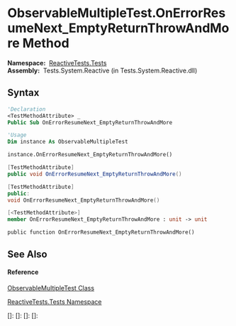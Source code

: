 # ObservableMultipleTest.OnErrorResumeNext\_EmptyReturnThrowAndMore Method

**Namespace:**  [ReactiveTests.Tests](ReactiveTests.Tests\ReactiveTests.Tests.md)  
**Assembly:**  Tests.System.Reactive (in Tests.System.Reactive.dll)

## Syntax

```vb
'Declaration
<TestMethodAttribute> _
Public Sub OnErrorResumeNext_EmptyReturnThrowAndMore
```

```vb
'Usage
Dim instance As ObservableMultipleTest

instance.OnErrorResumeNext_EmptyReturnThrowAndMore()
```

```csharp
[TestMethodAttribute]
public void OnErrorResumeNext_EmptyReturnThrowAndMore()
```

```c++
[TestMethodAttribute]
public:
void OnErrorResumeNext_EmptyReturnThrowAndMore()
```

```fsharp
[<TestMethodAttribute>]
member OnErrorResumeNext_EmptyReturnThrowAndMore : unit -> unit 
```

```jscript
public function OnErrorResumeNext_EmptyReturnThrowAndMore()
```

## See Also

#### Reference

[ObservableMultipleTest Class](ObservableMultipleTest\ObservableMultipleTest.md)

[ReactiveTests.Tests Namespace](ReactiveTests.Tests\ReactiveTests.Tests.md)

[]: 
[]: 
[]: 
[]: 